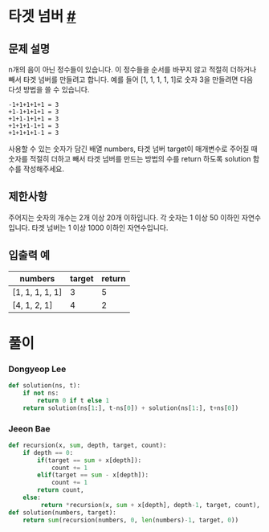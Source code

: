 # 타겟 넘버 [#](https://school.programmers.co.kr/learn/courses/30/lessons/43165)

## 문제 설명

n개의 음이 아닌 정수들이 있습니다. 이 정수들을 순서를 바꾸지 않고 적절히 더하거나 빼서 타겟 넘버를 만들려고 합니다. 예를 들어 [1, 1, 1, 1, 1]로 숫자 3을 만들려면 다음 다섯 방법을 쓸 수 있습니다.

```
-1+1+1+1+1 = 3
+1-1+1+1+1 = 3
+1+1-1+1+1 = 3
+1+1+1-1+1 = 3
+1+1+1+1-1 = 3 
```

사용할 수 있는 숫자가 담긴 배열 numbers, 타겟 넘버 target이 매개변수로 주어질 때 숫자를 적절히 더하고 빼서 타겟 넘버를 만드는 방법의 수를 return 하도록 solution 함수를 작성해주세요.

## 제한사항

주어지는 숫자의 개수는 2개 이상 20개 이하입니다.
각 숫자는 1 이상 50 이하인 자연수입니다.
타겟 넘버는 1 이상 1000 이하인 자연수입니다.

## 입출력 예

numbers | target | return
|-|-|-|
[1, 1, 1, 1, 1] | 3 | 5
[4, 1, 2, 1] | 4 | 2

# 풀이
### Dongyeop Lee
```python
def solution(ns, t):
    if not ns: 
        return 0 if t else 1
    return solution(ns[1:], t-ns[0]) + solution(ns[1:], t+ns[0])
```

### Jeeon Bae
```python
def recursion(x, sum, depth, target, count):
    if depth == 0:
        if(target == sum + x[depth]):
            count += 1
        elif(target == sum - x[depth]):
            count += 1
        return count,
    else:
         return *recursion(x, sum + x[depth], depth-1, target, count), *recursion(x, sum - x[depth], depth-1, target, count)
def solution(numbers, target):
    return sum(recursion(numbers, 0, len(numbers)-1, target, 0))
```
